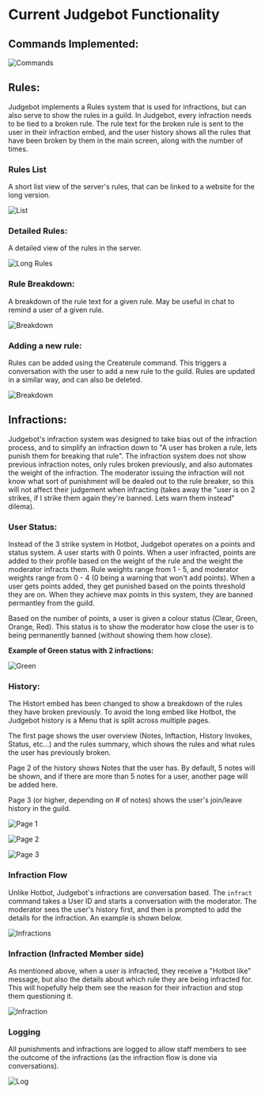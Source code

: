 # Current Judgebot Functionality

## Commands Implemented:
![Commands](./images/Commands.png)

## Rules:
Judgebot implements a Rules system that is used for infractions, but can also serve to show the rules in a guild. In Judgebot, every infraction needs to be tied to a broken rule. The rule text for the broken rule is sent to the user in their infraction embed, and the user history shows all the rules that have been broken by them in the main screen, along with the number of times.

### Rules List
A short list view of the server's rules, that can be linked to a website for the long version.

![List](./images/RulesList.png)

### Detailed Rules:
A detailed view of the rules in the server.

![Long Rules](./images/RulesLong.png)

### Rule Breakdown:
A breakdown of the rule text for a given rule. May be useful in chat to remind a user of a given rule.

![Breakdown](./images/RuleBreakdown.png)

### Adding a new rule:
Rules can be added using the Createrule command. This triggers a conversation with the user to add a new rule to the guild. Rules are updated in a similar way, and can also be deleted.

![Breakdown](./images/RuleAdd.png)


## Infractions:
Judgebot's infraction system was designed to take bias out of the infraction process, and to simplify an infraction down to "A user has broken a rule, lets punish them for breaking that rule". The infraction system does not show previous infraction notes, only rules broken previously, and also automates the weight of the infraction. The moderator issuing the infraction will not know what sort of punishment will be dealed out to the rule breaker, so this will not affect their judgement when infracting (takes away the "user is on 2 strikes, if I strike them again they're banned. Lets warn them instead" dilema).

### User Status:
Instead of the 3 strike system in Hotbot, Judgebot operates on a points and status system. A user starts with 0 points. When a user infracted, points are added to their profile based on the weight of the rule and the weight the moderator infracts them. Rule weights range from 1 - 5, and moderator weights range from 0 - 4 (0 being a warning that won't add points). When a user gets points added, they get punished based on the points threshold they are on. When they achieve max points in this system, they are banned permantley from the guild.

Based on the number of points, a user is given a colour status (Clear, Green, Orange, Red). This status is to show the moderator how close the user is to being permanently banned (without showing them how close).

**Example of Green status with 2 infractions:**

![Green](./images/GreenHistory.png)


### History:
The Histort embed has been changed to show a breakdown of the rules they have broken previously. To avoid the long embed like Hotbot, the Judgebot history is a Menu that is split across multiple pages. 

The first page shows the user overview (Notes, Inftaction, History Invokes, Status, etc...) and the rules summary, which shows the rules and what rules the user has previously broken.

Page 2 of the history shows Notes that the user has. By default, 5 notes will be shown, and if there are more than 5 notes for a user, another page will be added here.

Page 3 (or higher, depending on # of notes) shows the user's join/leave history in the guild.

![Page 1](./images/GreenHistory.png)

![Page 2](./images/Notes.png)

![Page 3](./images/Joins.png)

### Infraction Flow
Unlike Hotbot, Judgebot's infractions are conversation based. The `infract` command takes a User ID and starts a conversation with the moderator. The moderator sees the user's history first, and then is prompted to add the details for the infraction. An example is shown below.

![Infractions](./images/Infractions.png)


### Infraction (Infracted Member side)
As mentioned above, when a user is infracted, they receive a "Hotbot like" message, but also the details about which rule they are being infracted for. This will hopefully help them see the reason for their infraction and stop them questioning it.

![Infraction](./images/Infraction.png)


### Logging
All punishments and infractions are logged to allow staff members to see the outcome of the infractions (as the infraction flow is done via conversations).

![Log](./images/Log.png)


